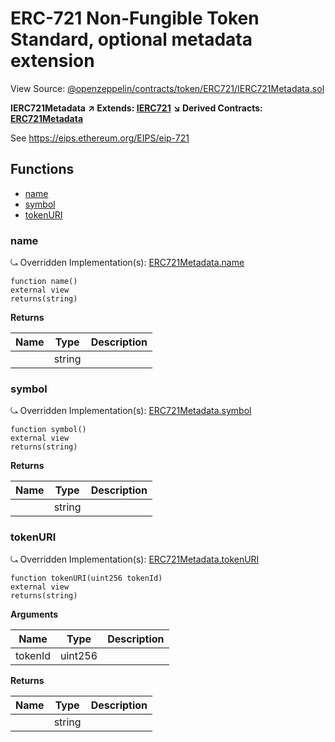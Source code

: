 # ERC-721 Non-Fungible Token Standard, optional metadata extension

View Source: [@openzeppelin/contracts/token/ERC721/IERC721Metadata.sol](https://github.com/Dapp-Wizards/Avastars-Contracts/blob/master/@openzeppelin/contracts/token/ERC721/IERC721Metadata.sol)

**IERC721Metadata** **↗ Extends: [IERC721](IERC721.md)**
**↘ Derived Contracts: [ERC721Metadata](ERC721Metadata.md)**

See https://eips.ethereum.org/EIPS/eip-721

## **Functions**

- [name](#name)
- [symbol](#symbol)
- [tokenURI](#tokenuri)

### name

⤿ Overridden Implementation(s): [ERC721Metadata.name](ERC721Metadata.md#name)

```solidity
function name() 
external view
returns(string)
```

**Returns**

| Name        | Type           | Description  |
| ------------- |------------- | -----|
|  | string |  | 

### symbol

⤿ Overridden Implementation(s): [ERC721Metadata.symbol](ERC721Metadata.md#symbol)

```solidity
function symbol() 
external view
returns(string)
```

**Returns**

| Name        | Type           | Description  |
| ------------- |------------- | -----|
|  | string |  | 

### tokenURI

⤿ Overridden Implementation(s): [ERC721Metadata.tokenURI](ERC721Metadata.md#tokenuri)

```solidity
function tokenURI(uint256 tokenId) 
external view
returns(string)
```

**Arguments**

| Name        | Type           | Description  |
| ------------- |------------- | -----|
| tokenId | uint256 |  | 

**Returns**

| Name        | Type           | Description  |
| ------------- |------------- | -----|
|  | string |  | 

